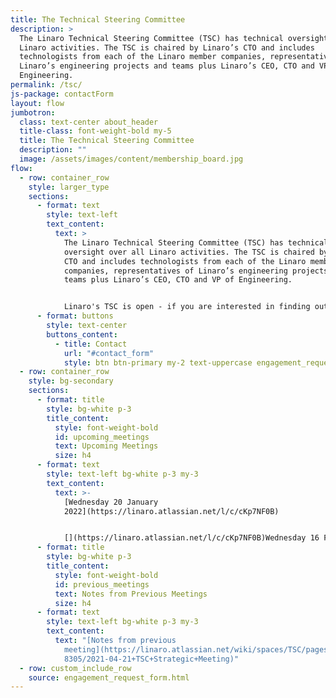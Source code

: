 ```yaml
---
title: The Technical Steering Committee
description: >
  The Linaro Technical Steering Committee (TSC) has technical oversight over all
  Linaro activities. The TSC is chaired by Linaro’s CTO and includes
  technologists from each of the Linaro member companies, representatives of
  Linaro’s engineering projects and teams plus Linaro’s CEO, CTO and VP of
  Engineering.
permalink: /tsc/
js-package: contactForm
layout: flow
jumbotron:
  class: text-center about_header
  title-class: font-weight-bold my-5
  title: The Technical Steering Committee
  description: ""
  image: /assets/images/content/membership_board.jpg
flow:
  - row: container_row
    style: larger_type
    sections:
      - format: text
        style: text-left
        text_content:
          text: >
            The Linaro Technical Steering Committee (TSC) has technical
            oversight over all Linaro activities. The TSC is chaired by Linaro’s
            CTO and includes technologists from each of the Linaro member
            companies, representatives of Linaro’s engineering projects and
            teams plus Linaro’s CEO, CTO and VP of Engineering.


            Linaro's TSC is open - if you are interested in finding out more or would like to join our upcoming Technical Steering Committee meeting, click the button below.
      - format: buttons
        style: text-center
        buttons_content:
          - title: Contact
            url: "#contact_form"
            style: btn btn-primary my-2 text-uppercase engagement_request_contact_btn
  - row: container_row
    style: bg-secondary
    sections:
      - format: title
        style: bg-white p-3
        title_content:
          style: font-weight-bold
          id: upcoming_meetings
          text: Upcoming Meetings
          size: h4
      - format: text
        style: text-left bg-white p-3 my-3
        text_content:
          text: >-
            [Wednesday 20 January
            2022](https://linaro.atlassian.net/l/c/cKp7NF0B)


            [](https://linaro.atlassian.net/l/c/cKp7NF0B)Wednesday 16 February 2022
      - format: title
        style: bg-white p-3
        title_content:
          style: font-weight-bold
          id: previous_meetings
          text: Notes from Previous Meetings
          size: h4
      - format: text
        style: text-left bg-white p-3 my-3
        text_content:
          text: "[Notes from previous
            meeting](https://linaro.atlassian.net/wiki/spaces/TSC/pages/2731579\
            8305/2021-04-21+TSC+Strategic+Meeting)"
  - row: custom_include_row
    source: engagement_request_form.html
---
```

